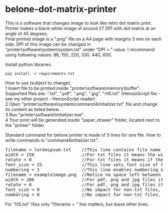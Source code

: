 # belone-dot-matrix-printer

This is a software that changes image to look like retro dot matrix print.\
Printer makes a black-white image of around 27 DPI with dot matrix at an angle of 45 degrees.\
Final printed image is a ".png" file on a A4 page with margins 5 mm on each side. DPI of this image can be changed in "printer\software\system\system.txt" under "DPI = " value. I recommend using following values: 96, 150, 220, 330, 440, 600.

Install python libraries.
```
pip install -r requirements.txt
```

How to use (subject to change):\
1 Insert file to be printed inside "printer\software\memory\buffer". Supported files are: ".txt", ".pdf", ".png", ".jpg", ".HS.txt" (HeinzoScript file - see my other project - HeinzoScript reader)\
2 Open "printer\software\system\command4initializer.txt" file and change its content as listed below.\
3 Run "printer\software\initializer.exe".\
4 Your print will be generated inside "paper_drawer" folder, located next to the "printer" folder.

Standard command for belone printer is made of 5 lines for one file. How to write commands in "command4initializer.txt":
<pre>
filename = loremipsum.txt    //This line contains file name to be printed
width = 150                  //For txt files it means the width of text column in milimetres.
rotate = 0                   //For txt files it means if the text is written from up to down, or from rigt side to left side (rotated 90 deg clockwise).
font_size = 25               //This line sets font size of txt file. Minimum is 20 points.
numbering = 1                //This line enables numbering of each line of txt file.
filename = exampleimage.png  //Notice no space left between two files.
width = 200                  //For pdf, png and jpg files it means the width of resized file. If width is greater than 200 mm, file will be printed as a poster.
rotate = 0                   //For pdf, png and jpg files it rotates the image 90 deg clockwise.
font_size = 0                //No impact for non-txt files, but leave it.
numbering = 0                //No impact for non-txt files, but leave it.
</pre>
For "HS.txt" files only "filename = " line matters, but leave other lines.
